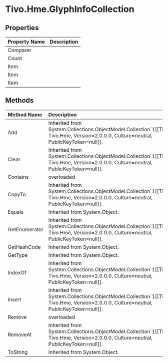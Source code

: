 # Tivo.Hme.GlyphInfoCollection #

## Properties ##
| **Property Name** | **Description** |
|:------------------|:----------------|
| Comparer |  |
| Count |  |
| Item |  |
| Item |  |
| Item |  |

## Methods ##
| **Method Name** | **Description** |
|:----------------|:----------------|
| Add | Inherited from System.Collections.ObjectModel.Collection`1[[Tivo.Hme.GlyphInfo, Tivo.Hme, Version=2.0.0.0, Culture=neutral, PublicKeyToken=null]]. |
| Clear | Inherited from System.Collections.ObjectModel.Collection`1[[Tivo.Hme.GlyphInfo, Tivo.Hme, Version=2.0.0.0, Culture=neutral, PublicKeyToken=null]]. |
| Contains | overloaded |
| CopyTo | Inherited from System.Collections.ObjectModel.Collection`1[[Tivo.Hme.GlyphInfo, Tivo.Hme, Version=2.0.0.0, Culture=neutral, PublicKeyToken=null]]. |
| Equals | Inherited from System.Object. |
| GetEnumerator | Inherited from System.Collections.ObjectModel.Collection`1[[Tivo.Hme.GlyphInfo, Tivo.Hme, Version=2.0.0.0, Culture=neutral, PublicKeyToken=null]]. |
| GetHashCode | Inherited from System.Object. |
| GetType | Inherited from System.Object. |
| IndexOf | Inherited from System.Collections.ObjectModel.Collection`1[[Tivo.Hme.GlyphInfo, Tivo.Hme, Version=2.0.0.0, Culture=neutral, PublicKeyToken=null]]. |
| Insert | Inherited from System.Collections.ObjectModel.Collection`1[[Tivo.Hme.GlyphInfo, Tivo.Hme, Version=2.0.0.0, Culture=neutral, PublicKeyToken=null]]. |
| Remove | overloaded |
| RemoveAt | Inherited from System.Collections.ObjectModel.Collection`1[[Tivo.Hme.GlyphInfo, Tivo.Hme, Version=2.0.0.0, Culture=neutral, PublicKeyToken=null]]. |
| ToString | Inherited from System.Object. |
